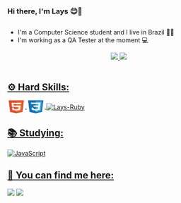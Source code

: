 ### Hi there, I'm Lays 😊👋
##

 <ul> 
 <li> I'm a Computer Science student and I live in Brazil 👩‍💻 </li>
 <li>  I'm working as a QA Tester at the moment 💻 </li>
  </ul>

<div align="center">
  <a href="https://github.com/LaysAlmeida">
  <img height="180em" src="https://github-readme-stats.vercel.app/api?username=LaysAlmeida&show_icons=true&theme=jolly&include_all_commits=true&count_private=true"/>
  <img height="180em" src="https://github-readme-stats.vercel.app/api/top-langs/?username=LaysAlmeida&layout=compact&langs_count=7&theme=jolly"/>
</div>


  <div style="display: inline_block"><br>
    <h2> ⚙ Hard Skills: </h2>
  <img align="center" alt="Lays-HTML" height="30" width="40" src="https://raw.githubusercontent.com/devicons/devicon/master/icons/html5/html5-original.svg">
  <img align="center" alt="Lays-CSS" height="30" width="40" src="https://raw.githubusercontent.com/devicons/devicon/master/icons/css3/css3-original.svg">
  <img align="center" alt="Lays-Ruby" height="30" width="40" src="https://cdn.jsdelivr.net/gh/devicons/devicon/icons/ruby/ruby-original.svg" /">
  <h2> 📚 Studying: </h2>
<div>
    <img height="30" width="40" alt="JavaScript" src="https://cdn.jsdelivr.net/gh/devicons/devicon/icons/javascript/javascript-plain.svg" />
</div>

  
                                                                                                                                                                   
<h2> 📱 You can find me here: </h2> 
<div> 
  <a href = "mailto:lays.almeida.work@gmail.com"><img src="https://img.shields.io/badge/-Gmail-%23333?style=for-the-badge&logo=gmail&logoColor=white" "mailto:lays.almeida.work@gmail.com" target="_blank"></a>
  <a href="https://www.linkedin.com/in/lays-almeida-7078a5213/" target="_blank"><img src="https://img.shields.io/badge/-LinkedIn-%230077B5?style=for-the-badge&logo=linkedin&logoColor=white" target="_blank"></a> 
</div>
